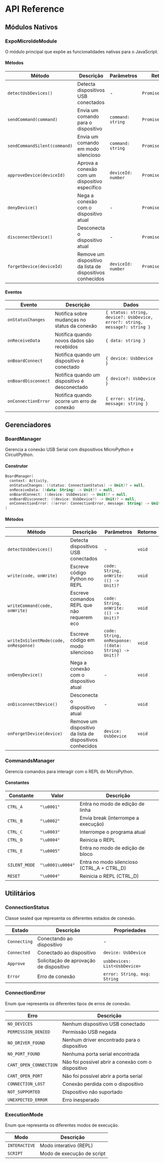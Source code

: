 # API Reference

## Módulos Nativos

### ExpoMicroIdeModule

O módulo principal que expõe as funcionalidades nativas para o JavaScript.

#### Métodos

| Método | Descrição | Parâmetros | Retorno |
|--------|-----------|------------|---------|
| `detectUsbDevices()` | Detecta dispositivos USB conectados | - | `Promise<void>` |
| `sendCommand(command)` | Envia um comando para o dispositivo | `command: string` | `Promise<void>` |
| `sendCommandSilent(command)` | Envia um comando em modo silencioso | `command: string` | `Promise<string>` |
| `approveDevice(deviceId)` | Aprova a conexão com um dispositivo específico | `deviceId: number` | `Promise<void>` |
| `denyDevice()` | Nega a conexão com o dispositivo atual | - | `Promise<void>` |
| `disconnectDevice()` | Desconecta o dispositivo atual | - | `Promise<void>` |
| `forgetDevice(deviceId)` | Remove um dispositivo da lista de dispositivos conhecidos | `deviceId: number` | `Promise<void>` |

#### Eventos

| Evento | Descrição | Dados |
|--------|-----------|-------|
| `onStatusChanges` | Notifica sobre mudanças no status da conexão | `{ status: string, device?: UsbDevice, error?: string, message?: string }` |
| `onReceiveData` | Notifica quando novos dados são recebidos | `{ data: string }` |
| `onBoardConnect` | Notifica quando um dispositivo é conectado | `{ device: UsbDevice }` |
| `onBoardDisconnect` | Notifica quando um dispositivo é desconectado | `{ device?: UsbDevice }` |
| `onConnectionError` | Notifica quando ocorre um erro de conexão | `{ error: string, message: string }` |

## Gerenciadores

### BoardManager

Gerencia a conexão USB Serial com dispositivos MicroPython e CircuitPython.

#### Construtor

```kotlin
BoardManager(
  context: Activity,
  onStatusChanges: ((status: ConnectionStatus) -> Unit)? = null,
  onReceiveData: ((data: String) -> Unit)? = null,
  onBoardConnect: ((device: UsbDevice) -> Unit)? = null,
  onBoardDisconnect: ((device: UsbDevice?) -> Unit)? = null,
  onConnectionError: ((error: ConnectionError, message: String) -> Unit)? = null
)
```

#### Métodos

| Método | Descrição | Parâmetros | Retorno |
|--------|-----------|------------|---------|
| `detectUsbDevices()` | Detecta dispositivos USB conectados | - | `void` |
| `write(code, onWrite)` | Escreve código Python no REPL | `code: String, onWrite: (() -> Unit)?` | `void` |
| `writeCommand(code, onWrite)` | Escreve comandos REPL que não requerem eco | `code: String, onWrite: (() -> Unit)?` | `void` |
| `writeInSilentMode(code, onResponse)` | Escreve código em modo silencioso | `code: String, onResponse: ((data: String) -> Unit)?` | `void` |
| `onDenyDevice()` | Nega a conexão com o dispositivo atual | - | `void` |
| `onDisconnectDevice()` | Desconecta o dispositivo atual | - | `void` |
| `onForgetDevice(device)` | Remove um dispositivo da lista de dispositivos conhecidos | `device: UsbDevice` | `void` |

### CommandsManager

Gerencia comandos para interagir com o REPL do MicroPython.

#### Constantes

| Constante | Valor | Descrição |
|-----------|-------|-----------|
| `CTRL_A` | `"\u0001"` | Entra no modo de edição de linha |
| `CTRL_B` | `"\u0002"` | Envia break (interrompe a execução) |
| `CTRL_C` | `"\u0003"` | Interrompe o programa atual |
| `CTRL_D` | `"\u0004"` | Reinicia o REPL |
| `CTRL_E` | `"\u0005"` | Entra no modo de edição de bloco |
| `SILENT_MODE` | `"\u0001\u0004"` | Entra no modo silencioso (CTRL_A + CTRL_D) |
| `RESET` | `"\u0004"` | Reinicia o REPL (CTRL_D) |

## Utilitários

### ConnectionStatus

Classe sealed que representa os diferentes estados de conexão.

| Estado | Descrição | Propriedades |
|--------|-----------|-------------|
| `Connecting` | Conectando ao dispositivo | - |
| `Connected` | Conectado ao dispositivo | `device: UsbDevice` |
| `Approve` | Solicitação de aprovação de dispositivo | `usbDevices: List<UsbDevice>` |
| `Error` | Erro de conexão | `error: String, msg: String` |

### ConnectionError

Enum que representa os diferentes tipos de erros de conexão.

| Erro | Descrição |
|------|-----------|
| `NO_DEVICES` | Nenhum dispositivo USB conectado |
| `PERMISSION_DENIED` | Permissão USB negada |
| `NO_DRIVER_FOUND` | Nenhum driver encontrado para o dispositivo |
| `NO_PORT_FOUND` | Nenhuma porta serial encontrada |
| `CANT_OPEN_CONNECTION` | Não foi possível abrir a conexão com o dispositivo |
| `CANT_OPEN_PORT` | Não foi possível abrir a porta serial |
| `CONNECTION_LOST` | Conexão perdida com o dispositivo |
| `NOT_SUPPORTED` | Dispositivo não suportado |
| `UNEXPECTED_ERROR` | Erro inesperado |

### ExecutionMode

Enum que representa os diferentes modos de execução.

| Modo | Descrição |
|------|-----------|
| `INTERACTIVE` | Modo interativo (REPL) |
| `SCRIPT` | Modo de execução de script |